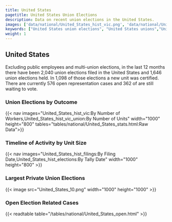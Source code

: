 ```yaml
---
title: United States
pagetitle: United States Union Elections
description: Data on recent union elections in the United States.
images: ['data/national/United_States_hist_vic.png', 'data/national/United_States_hist_size.png', 'data/national/United_States_10.png']
keywords: ["United States union elections", "United States unions","Union elections"]
weight: 1
---
```

##  United States

Excluding public employees and multi-union elections, in the last 12 months there have been 2,040 union elections filed in the United States and 1,646 union elections held. In 1,098 of those elections a new unit was certified. There are currently 576 open representation cases and 362 of are still waiting to vote.

### Union Elections by Outcome
{{< nav images="United_States_hist_vic:By Number of Workers,United_States_hist_vic_union:By Number of Units" width="1000" height="800" tables="tables/national/United_States_stats.html:Raw Data">}}

### Timeline of Activity by Unit Size
{{< nav images="United_States_hist_filings:By Filing Date,United_States_hist_elections:By Tally Date" width="1000" height="800" >}}

### Largest Private Union Elections
{{< image src="United_States_10.png" width="1000" height="1000"  >}}

### Open Election Related Cases
{{< readtable table="/tables/national/United_States_open.html" >}}

